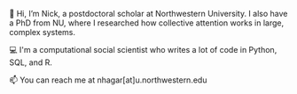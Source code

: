 👋 Hi, I’m Nick, a postdoctoral scholar at Northwestern University. I also have a PhD from NU, where I researched how collective attention works in large, complex systems. 

💻 I'm a computational social scientist who writes a lot of code in Python, SQL, and R. 

📫 You can reach me at nhagar[at]u.northwestern.edu

<!---
NHagar/NHagar is a ✨ special ✨ repository because its `README.md` (this file) appears on your GitHub profile.
You can click the Preview link to take a look at your changes.
--->
